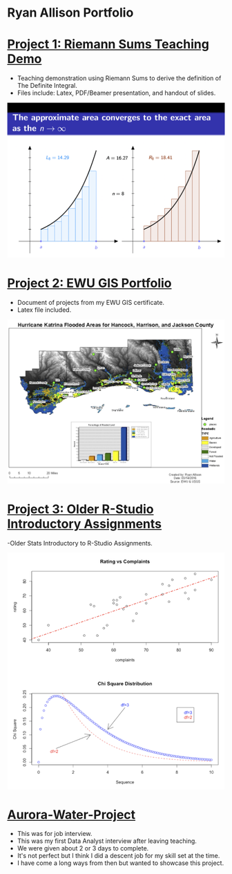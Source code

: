 # Ryan Allison Portfolio

# [Project 1: Riemann Sums Teaching Demo](https://github.com/ryanallison/Riemann-Sums-Teaching-Demo.git)
- Teaching demonstration using Riemann Sums to derive the definition of The Definite Integral.
- Files include: Latex, PDF/Beamer presentation, and handout of slides.

![](images/Riemann%20Sums%20Image.png)


# [Project 2: EWU GIS Portfolio](https://github.com/ryanallison/EWU-GIS-Portfolio.git)
- Document of projects from my EWU GIS certificate.
- Latex file included.

![](images/GIS%20Image.png)


# [Project 3: Older R-Studio Introductory Assignments](https://github.com/ryanallison/Older-R-Studio-.git)
-Older Stats Introductory to R-Studio Assignments.

![](images/R%20Studio%20Image.png)

# [Aurora-Water-Project]()
- This was for job interview. 
- This was my first Data Analyst interview after leaving teaching.
- We were given about 2 or 3 days to complete.
- It's not perfect but I think I did a descent job for my skill set at the time.
- I have come a long ways from then but wanted to showcase this project.

![]()
